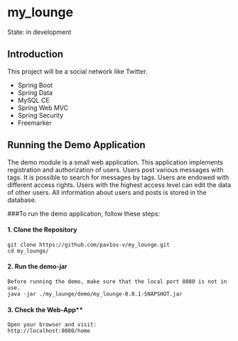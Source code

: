 # my_lounge

State: in development

## Introduction

This project will be a social network like Twitter.

- Spring Boot
- Spring Data
- MySQL CE
- Spring Web MVC
- Spring Security
- Freemarker

## Running the Demo Application

The demo module is a small web application.
This application implements registration and authorization of users. Users post various messages with tags. It is possible to search for messages by tags.
Users are endowed with different access rights. Users with the highest access level can edit the data of other users.
All information about users and posts is stored in the database.

###To run the demo application, follow these steps:

#### 1. Clone the Repository
    git clone https://github.com/pav1ov-v/my_lounge.git
    cd my_lounge/
#### 2. Run the demo-jar
    Before running the demo, make sure that the local port 8080 is not in use.
    java -jar ./my_lounge/demo/my_lounge-0.0.1-SNAPSHOT.jar
#### 3. Check the Web-App**
    Open your browser and visit:
    http://localhost:8080/home
